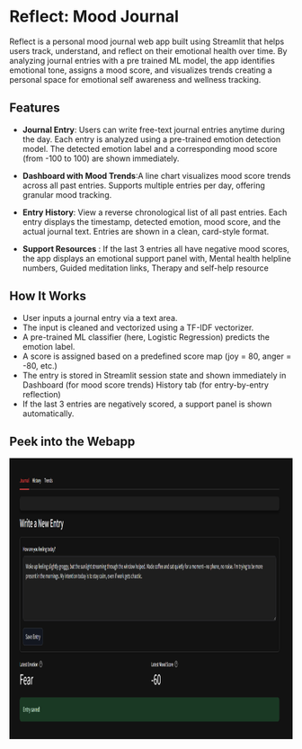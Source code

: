 # Reflect: Mood Journal
Reflect is a personal mood journal web app built using Streamlit that helps users track, understand, and reflect on their emotional health over time. 
By analyzing journal entries with a pre trained ML model, the app identifies emotional tone, assigns a mood score, and visualizes trends creating a personal space for emotional self awareness and wellness tracking.

## Features
- **Journal Entry**: Users can write free-text journal entries anytime during the day.
Each entry is analyzed using a pre-trained emotion detection model.
The detected emotion label and a corresponding mood score (from -100 to 100) are shown immediately.



- **Dashboard with Mood Trends**:A line chart visualizes mood score trends across all past entries.
Supports multiple entries per day, offering granular mood tracking.



- **Entry History**: View a reverse chronological list of all past entries.
Each entry displays the timestamp, detected emotion, mood score, and the actual journal text.
Entries are shown in a clean, card-style format.



- **Support Resources** : If the last 3 entries all have negative mood scores, the app displays an emotional support panel with, Mental health helpline numbers,
Guided meditation links, Therapy and self-help resource

##  How It Works

- User inputs a journal entry via a text area.
- The input is cleaned and vectorized using a TF-IDF vectorizer.
- A pre-trained ML classifier (here, Logistic Regression) predicts the emotion label.
- A score is assigned based on a predefined score map (joy = 80, anger = -80, etc.)
- The entry is stored in Streamlit session state and shown immediately in Dashboard (for mood score trends)
History tab (for entry-by-entry reflection)
- If the last 3 entries are negatively scored, a support panel is shown automatically.

## Peek into the Webapp
<img src="reflect1.png" width="850" height="500">


